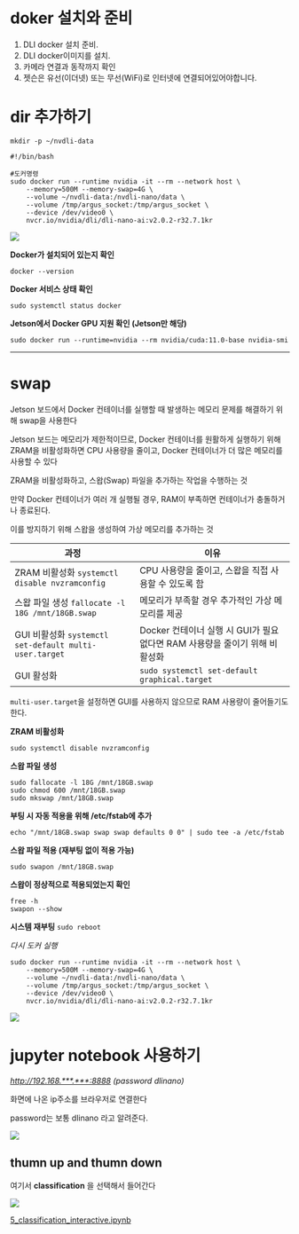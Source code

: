 # doker 설치와 준비

1. DLI docker 설치 준비.
2. DLI docker이미지를 설치.
3. 카메라 연결과 동작까지 확인
4. 젯슨은 유선(이더넷) 또는 무선(WiFi)로 인터넷에 연결되어있어야합니다. 

# dir 추가하기
```mkdir -p ~/nvdli-data```

```#!/bin/bash```

```
#도커명령
sudo docker run --runtime nvidia -it --rm --network host \
    --memory=500M --memory-swap=4G \
    --volume ~/nvdli-data:/nvdli-nano/data \
    --volume /tmp/argus_socket:/tmp/argus_socket \
    --device /dev/video0 \
    nvcr.io/nvidia/dli/dli-nano-ai:v2.0.2-r32.7.1kr
```
![](/img/doker.png) 

**Docker가 설치되어 있는지 확인**

```docker --version```

**Docker 서비스 상태 확인**

```sudo systemctl status docker```

**Jetson에서 Docker GPU 지원 확인 (Jetson만 해당)**

```sudo docker run --runtime=nvidia --rm nvidia/cuda:11.0-base nvidia-smi```


---
# swap
Jetson 보드에서 Docker 컨테이너를 실행할 때 발생하는 메모리 문제를 해결하기 위해 swap을 사용한다

Jetson 보드는 메모리가 제한적이므로, Docker 컨테이너를 원활하게 실행하기 위해 
ZRAM을 비활성화하면 CPU 사용량을 줄이고, Docker 컨테이너가 더 많은 메모리를 사용할 수 있다

ZRAM을 비활성화하고, 스왑(Swap) 파일을 추가하는 작업을 수행하는 것

만약 Docker 컨테이너가 여러 개 실행될 경우, RAM이 부족하면 컨테이너가 충돌하거나 종료된다.

이를 방지하기 위해 스왑을 생성하여 가상 메모리를 추가하는 것

| 과정 | 이유 |
| --- | --- |
| ZRAM 비활성화 ```systemctl disable nvzramconfig```| CPU 사용량을 줄이고, 스왑을 직접 사용할 수 있도록 함 | 
| 스왑 파일 생성 ```fallocate -l 18G /mnt/18GB.swap``` | 메모리가 부족할 경우 추가적인 가상 메모리를 제공| 
| GUI 비활성화 ```systemctl set-default multi-user.target```| Docker 컨테이너 실행 시 GUI가 필요 없다면 RAM 사용량을 줄이기 위해 비활성화 |
| GUI 활성화| ```sudo systemctl set-default graphical.target```|


```multi-user.target```을 설정하면 GUI를 사용하지 않으므로 RAM 사용량이 줄어들기도 한다.


 **ZRAM 비활성화**

```
sudo systemctl disable nvzramconfig
```

 **스왑 파일 생성**
```
sudo fallocate -l 18G /mnt/18GB.swap
sudo chmod 600 /mnt/18GB.swap
sudo mkswap /mnt/18GB.swap
```

**부팅 시 자동 적용을 위해 /etc/fstab에 추가**
```
echo "/mnt/18GB.swap swap swap defaults 0 0" | sudo tee -a /etc/fstab
```

**스왑 파일 적용 (재부팅 없이 적용 가능)**

```sudo swapon /mnt/18GB.swap```

**스왑이 정상적으로 적용되었는지 확인**
```
free -h
swapon --show
```

**시스템 재부팅**
```sudo reboot```


*다시 도커 실행*
```
sudo docker run --runtime nvidia -it --rm --network host \
    --memory=500M --memory-swap=4G \
    --volume ~/nvdli-data:/nvdli-nano/data \
    --volume /tmp/argus_socket:/tmp/argus_socket \
    --device /dev/video0 \
    nvcr.io/nvidia/dli/dli-nano-ai:v2.0.2-r32.7.1kr
```


![](img/jupyter.png) 

# jupyter notebook 사용하기
*http://192.168.***.***:8888 (password dlinano)*

화면에 나온 ip주소를 브라우저로 연결한다

password는 보통 dlinano 라고 알려준다.

![](/img/008.png)   

## thumn up and thumn down
여기서 **classification** 을 선택해서 들어간다

![](/img/009.png)  

[5_classification_interactive.ipynb](5_classification_interactive.ipynb)
